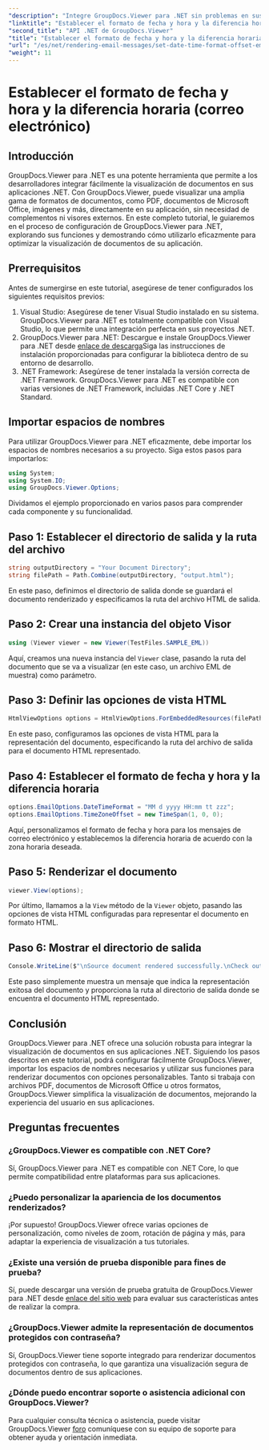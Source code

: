 ```yaml
---
"description": "Integre GroupDocs.Viewer para .NET sin problemas en sus aplicaciones para disfrutar de potentes funciones de visualización de documentos. Mejore la experiencia del usuario con opciones personalizables."
"linktitle": "Establecer el formato de fecha y hora y la diferencia horaria (correo electrónico)"
"second_title": "API .NET de GroupDocs.Viewer"
"title": "Establecer el formato de fecha y hora y la diferencia horaria (correo electrónico)"
"url": "/es/net/rendering-email-messages/set-date-time-format-offset-email/"
"weight": 11
---
```


# Establecer el formato de fecha y hora y la diferencia horaria (correo electrónico)


## Introducción
GroupDocs.Viewer para .NET es una potente herramienta que permite a los desarrolladores integrar fácilmente la visualización de documentos en sus aplicaciones .NET. Con GroupDocs.Viewer, puede visualizar una amplia gama de formatos de documentos, como PDF, documentos de Microsoft Office, imágenes y más, directamente en su aplicación, sin necesidad de complementos ni visores externos. En este completo tutorial, le guiaremos en el proceso de configuración de GroupDocs.Viewer para .NET, explorando sus funciones y demostrando cómo utilizarlo eficazmente para optimizar la visualización de documentos de su aplicación.
## Prerrequisitos
Antes de sumergirse en este tutorial, asegúrese de tener configurados los siguientes requisitos previos:
1. Visual Studio: Asegúrese de tener Visual Studio instalado en su sistema. GroupDocs.Viewer para .NET es totalmente compatible con Visual Studio, lo que permite una integración perfecta en sus proyectos .NET.
2. GroupDocs.Viewer para .NET: Descargue e instale GroupDocs.Viewer para .NET desde [enlace de descarga](https://releases.groupdocs.com/viewer/net/)Siga las instrucciones de instalación proporcionadas para configurar la biblioteca dentro de su entorno de desarrollo.
3. .NET Framework: Asegúrese de tener instalada la versión correcta de .NET Framework. GroupDocs.Viewer para .NET es compatible con varias versiones de .NET Framework, incluidas .NET Core y .NET Standard.

## Importar espacios de nombres
Para utilizar GroupDocs.Viewer para .NET eficazmente, debe importar los espacios de nombres necesarios a su proyecto. Siga estos pasos para importarlos:

```csharp
using System;
using System.IO;
using GroupDocs.Viewer.Options;
```


Dividamos el ejemplo proporcionado en varios pasos para comprender cada componente y su funcionalidad.
## Paso 1: Establecer el directorio de salida y la ruta del archivo
```csharp
string outputDirectory = "Your Document Directory";
string filePath = Path.Combine(outputDirectory, "output.html");
```
En este paso, definimos el directorio de salida donde se guardará el documento renderizado y especificamos la ruta del archivo HTML de salida.
## Paso 2: Crear una instancia del objeto Visor
```csharp
using (Viewer viewer = new Viewer(TestFiles.SAMPLE_EML))
```
Aquí, creamos una nueva instancia del `Viewer` clase, pasando la ruta del documento que se va a visualizar (en este caso, un archivo EML de muestra) como parámetro.
## Paso 3: Definir las opciones de vista HTML
```csharp
HtmlViewOptions options = HtmlViewOptions.ForEmbeddedResources(filePath);
```
En este paso, configuramos las opciones de vista HTML para la representación del documento, especificando la ruta del archivo de salida para el documento HTML representado.
## Paso 4: Establecer el formato de fecha y hora y la diferencia horaria
```csharp
options.EmailOptions.DateTimeFormat = "MM d yyyy HH:mm tt zzz";
options.EmailOptions.TimeZoneOffset = new TimeSpan(1, 0, 0);
```
Aquí, personalizamos el formato de fecha y hora para los mensajes de correo electrónico y establecemos la diferencia horaria de acuerdo con la zona horaria deseada.
## Paso 5: Renderizar el documento
```csharp
viewer.View(options);
```
Por último, llamamos a la `View` método de la `Viewer` objeto, pasando las opciones de vista HTML configuradas para representar el documento en formato HTML.
## Paso 6: Mostrar el directorio de salida
```csharp
Console.WriteLine($"\nSource document rendered successfully.\nCheck output in {outputDirectory}.");
```
Este paso simplemente muestra un mensaje que indica la representación exitosa del documento y proporciona la ruta al directorio de salida donde se encuentra el documento HTML representado.

## Conclusión
GroupDocs.Viewer para .NET ofrece una solución robusta para integrar la visualización de documentos en sus aplicaciones .NET. Siguiendo los pasos descritos en este tutorial, podrá configurar fácilmente GroupDocs.Viewer, importar los espacios de nombres necesarios y utilizar sus funciones para renderizar documentos con opciones personalizables. Tanto si trabaja con archivos PDF, documentos de Microsoft Office u otros formatos, GroupDocs.Viewer simplifica la visualización de documentos, mejorando la experiencia del usuario en sus aplicaciones.
## Preguntas frecuentes
### ¿GroupDocs.Viewer es compatible con .NET Core?
Sí, GroupDocs.Viewer para .NET es compatible con .NET Core, lo que permite compatibilidad entre plataformas para sus aplicaciones.
### ¿Puedo personalizar la apariencia de los documentos renderizados?
¡Por supuesto! GroupDocs.Viewer ofrece varias opciones de personalización, como niveles de zoom, rotación de página y más, para adaptar la experiencia de visualización a tus tutoriales.
### ¿Existe una versión de prueba disponible para fines de prueba?
Sí, puede descargar una versión de prueba gratuita de GroupDocs.Viewer para .NET desde [enlace del sitio web](https://releases.groupdocs.com/viewer/net/) para evaluar sus características antes de realizar la compra.
### ¿GroupDocs.Viewer admite la representación de documentos protegidos con contraseña?
Sí, GroupDocs.Viewer tiene soporte integrado para renderizar documentos protegidos con contraseña, lo que garantiza una visualización segura de documentos dentro de sus aplicaciones.
### ¿Dónde puedo encontrar soporte o asistencia adicional con GroupDocs.Viewer?
Para cualquier consulta técnica o asistencia, puede visitar GroupDocs.Viewer [foro](https://forum.groupdocs.com/c/viewer/9) comuníquese con su equipo de soporte para obtener ayuda y orientación inmediata.